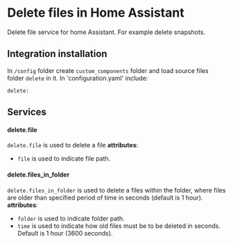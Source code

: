 # Delete files in Home Assistant
Delete file service for home Assistant. For example delete snapshots.


## Integration installation
In `/config` folder create `custom_components` folder and load source files folder `delete` in it. In 'configuration.yaml' include:
```
delete:
```

## Services
#### delete.file
`delete.file` is used to delete a file
**attributes**:
- `file` is used to indicate file path.

#### delete.files_in_folder
`delete.files_in_folder` is used to delete a files within the folder, where files are older than specified period of time in seconds (default is 1 hour).
**attributes**:
- `folder` is used to indicate folder path.
- `time` is used to indicate how old files must be to be deleted in seconds. Default is 1 hour (3600 seconds).

